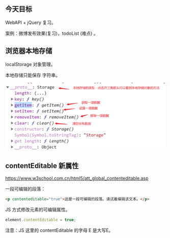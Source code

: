 ## 今天目标

WebAPI + jQuery 复习。

案例：微博发布效果(复习)，todoList (难点) 。





## 浏览器本地存储

localStorage 对象管理。

本地存储只能保存 字符串。

![image-20200207091413496](课堂笔记.assets/image-20200207091413496.png)







## contentEditable 新属性

https://www.w3school.com.cn/html5/att_global_contenteditable.asp

一段可编辑的段落：

```html
<p contenteditable="true">这是一段可编辑的段落。请试着编辑该文本。</p>
```

JS 方式修改元素的可编辑属性。

```js
element.contentEditable = true;
```

注意：JS 这里的 contentEditable 的字母 E 是大写E。

